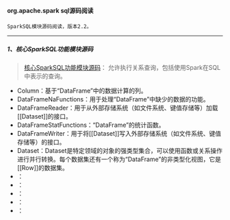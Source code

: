 
#### org.apache.spark sql源码阅读
    SparkSQL模块源码阅读，版本2.2。

-----
##### 1、核心SparkSQL功能模块源码
> [核心SparkSQL功能模块源码](src/main/scala/org/apache/spark)： 允许执行关系查询，包括使用Spark在SQL中表示的查询。
* Column：基于“DataFrame”中的数据计算的列。
* DataFrameNaFunctions：用于处理“DataFrame”中缺少的数据的功能。
* DataFrameReader：用于从外部存储系统（如文件系统、键值存储等）加载[[Dataset]]的接口。
* DataFrameStatFunctions：“DataFrame”的统计函数。
* DataFrameWriter：用于将[[Dataset]]写入外部存储系统（如文件系统、键值存储等）的接口。
* Dataset：Dataset是特定领域的对象的强类型集合，可以使用函数或关系操作进行并行转换。每个数据集还有一个称为“DataFrame”的非类型化视图，它是[[Row]]的数据集。
* ：
* ：
* ：
* ：
* ：

